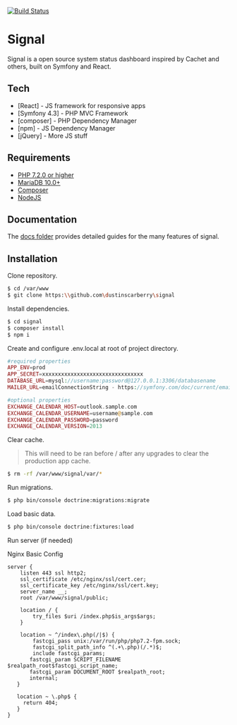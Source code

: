 [![Build Status](https://travis-ci.com/dustinscarberry/signal.svg?branch=master)](https://travis-ci.org/dustinscarberry/signal)

# Signal

Signal is a open source system status dashboard inspired by Cachet and others, built on Symfony and React.

## Tech ##

* [React] - JS framework for responsive apps
* [Symfony 4.3] - PHP MVC Framework
* [composer] - PHP Dependency Manager
* [npm] - JS Dependency Manager
* [jQuery] - More JS stuff

## Requirements ##

* [PHP 7.2.0 or higher](https://www.php.net/)
* [MariaDB 10.0+](https://mariadb.org/)
* [Composer](https://getcomposer.org/)
* [NodeJS](https://nodejs.org/)

## Documentation ##

The [docs folder](docs/) provides detailed guides for the many features of signal.

## Installation

Clone repository.

```sh
$ cd /var/www
$ git clone https:\\github.com\dustinscarberry\signal
```

Install dependencies.

```sh
$ cd signal
$ composer install
$ npm i
```

Create and configure .env.local at root of project directory.

```php
#required properties
APP_ENV=prod
APP_SECRET=xxxxxxxxxxxxxxxxxxxxxxxxxxxxxxxx
DATABASE_URL=mysql://username:password@127.0.0.1:3306/databasename
MAILER_URL=emailConnectionString - https://symfony.com/doc/current/email.html#configuration

#optional properties
EXCHANGE_CALENDAR_HOST=outlook.sample.com
EXCHANGE_CALENDAR_USERNAME=username@sample.com
EXCHANGE_CALENDAR_PASSWORD=password
EXCHANGE_CALENDAR_VERSION=2013
```

Clear cache.

> This will need to be ran before / after any upgrades to clear the production app cache.

```sh
$ rm -rf /var/www/signal/var/*
```

Run migrations.

```sh
$ php bin/console doctrine:migrations:migrate
```

Load basic data.
```sh
$ php bin/console doctrine:fixtures:load
```

Run server (if needed)

Nginx Basic Config

```nginx
server {
    listen 443 ssl http2;
    ssl_certificate /etc/nginx/ssl/cert.cer;
    ssl_certificate_key /etc/nginx/ssl/cert.key;
    server_name __;
    root /var/www/signal/public;

    location / {
        try_files $uri /index.php$is_args$args;
    }

    location ~ ^/index\.php(/|$) {
        fastcgi_pass unix:/var/run/php/php7.2-fpm.sock;
        fastcgi_split_path_info ^(.+\.php)(/.*)$;
        include fastcgi_params;
       fastcgi_param SCRIPT_FILENAME $realpath_root$fastcgi_script_name;
       fastcgi_param DOCUMENT_ROOT $realpath_root;
       internal;
   }

   location ~ \.php$ {
     return 404;
   }
}
```
